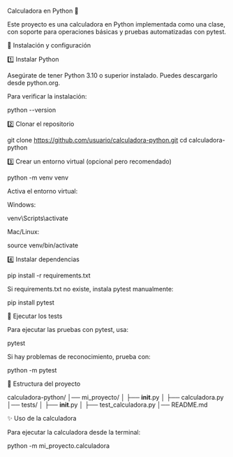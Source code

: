Calculadora en Python 🧮

Este proyecto es una calculadora en Python implementada como una clase, con soporte para operaciones básicas y pruebas automatizadas con pytest.

🚀 Instalación y configuración

1️⃣ Instalar Python

Asegúrate de tener Python 3.10 o superior instalado. Puedes descargarlo desde python.org.

Para verificar la instalación:

python --version

2️⃣ Clonar el repositorio

git clone https://github.com/usuario/calculadora-python.git
cd calculadora-python

3️⃣ Crear un entorno virtual (opcional pero recomendado)

python -m venv venv

Activa el entorno virtual:

Windows:

venv\Scripts\activate

Mac/Linux:

source venv/bin/activate

4️⃣ Instalar dependencias

pip install -r requirements.txt

Si requirements.txt no existe, instala pytest manualmente:

pip install pytest

🧪 Ejecutar los tests

Para ejecutar las pruebas con pytest, usa:

pytest

Si hay problemas de reconocimiento, prueba con:

python -m pytest

📂 Estructura del proyecto

calculadora-python/
│── mi_proyecto/
│   ├── __init__.py
│   ├── calculadora.py
│── tests/
│   ├── __init__.py
│   ├── test_calculadora.py
│── README.md

✨ Uso de la calculadora

Para ejecutar la calculadora desde la terminal:

python -m mi_proyecto.calculadora

